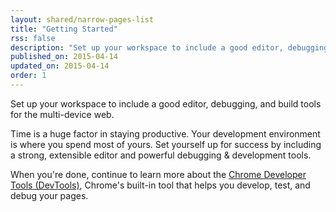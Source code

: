 ```yaml
---
layout: shared/narrow-pages-list
title: "Getting Started"
rss: false
description: "Set up your workspace to include a good editor, debugging, and build tools for the multi-device web."
published_on: 2015-04-14
updated_on: 2015-04-14
order: 1
---
```


<p class="intro">
  Set up your workspace to include a good editor, debugging, and build tools for the multi-device web.
</p>

Time is a huge factor in staying productive. Your development environment is where you spend most of yours. Set yourself up for success by including a strong, extensible editor and powerful debugging & development tools.

When you're done, continue to learn more about the [Chrome Developer Tools (DevTools)](/web/tools/setup/workspace/setup-devtools), Chrome's built-in tool that helps you develop, test, and debug your pages.
